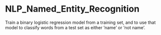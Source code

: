 # NLP_Named_Entity_Recognition
Train a binary logistic regression model from a training set, and to use that model to classify words from a test set as either ’name’ or ’not name’.
